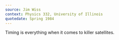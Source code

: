 ```yaml
---
source: Jim Wiss
context: Physics 332, University of Illinois
quotedate: Spring 1984
---
```

Timing is everything when it comes to killer satellites.
